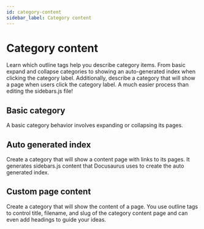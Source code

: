```yaml
---
id: category-content
sidebar_label: Category content
---
```


# Category content

<p class="lead">Learn which outline tags help you describe category items. From basic expand and collapse categories to showing an auto-generated index when clicking the category label. Additionally, describe a category that will show a page when users click the category label. A much easier process than editing the sidebars.js file!</p>





## Basic category

A basic category behavior involves expanding or collapsing its pages.


## Auto generated index

Create a category that will show a content page with links to its pages. It generates sidebars.js content that Docusaurus uses to create the auto generated index.


## Custom page content

Create a category that will show the content of a page. You use outline tags to control title, filename, and slug of the category content page and can even add headings to guide your ideas.

